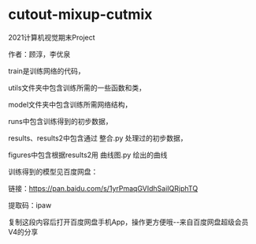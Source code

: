 # cutout-mixup-cutmix
2021计算机视觉期末Project

作者：顾淳，李优泉


train是训练网络的代码，

utils文件夹中包含训练所需的一些函数和类，

model文件夹中包含训练所需网络结构，

runs中包含训练得到的初步数据，

results、results2中包含通过 整合.py 处理过的初步数据，

figures中包含根据results2用 曲线图.py 绘出的曲线



训练得到的模型见百度网盘：

链接：https://pan.baidu.com/s/1yrPmaqGVIdhSaiIQRjphTQ 

提取码：ipaw 

复制这段内容后打开百度网盘手机App，操作更方便哦--来自百度网盘超级会员V4的分享
